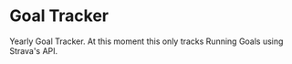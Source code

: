 # Goal Tracker

Yearly Goal Tracker. At this moment this only tracks Running Goals using Strava's API.



